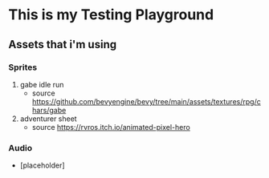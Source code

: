 # This is my Testing Playground
## Assets that i'm using
### Sprites
1. gabe idle run
   - source https://github.com/bevyengine/bevy/tree/main/assets/textures/rpg/chars/gabe
2. adventurer sheet
   - source https://rvros.itch.io/animated-pixel-hero
### Audio
* [placeholder]